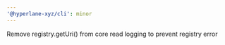 ```yaml
---
'@hyperlane-xyz/cli': minor
---
```


Remove registry.getUri() from core read logging to prevent registry error
